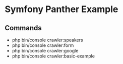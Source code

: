# Symfony Panther Example

## Commands
 - php bin/console crawler:speakers
 - php bin/console crawler:form
 - php bin/console crawler:google
 - php bin/console crawler:basic-example


